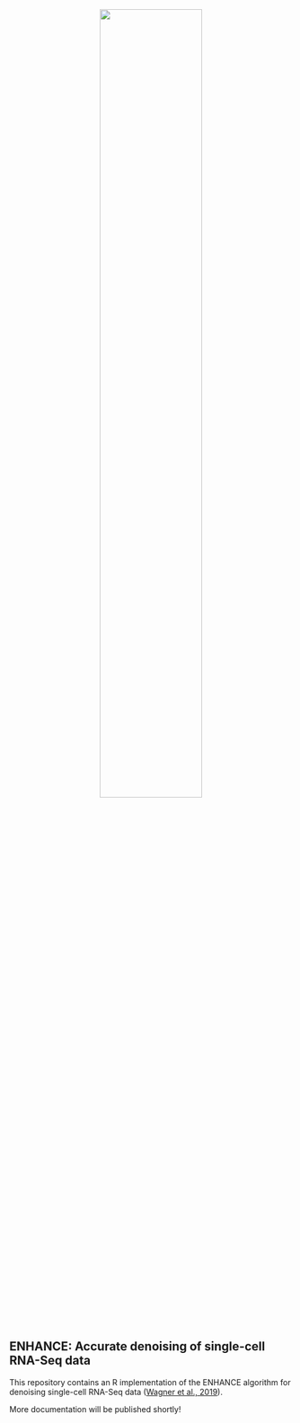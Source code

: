 <div style="text-align:center"><img style="width:60%; height: auto" src="https://github.com/yanailab/enhance-R/raw/master/images/splash.jpg"/></div>

## ENHANCE: Accurate denoising of single-cell RNA-Seq data

This repository contains an R implementation of the ENHANCE algorithm for denoising single-cell RNA-Seq data ([Wagner et al., 2019](https://www.biorxiv.org/content/10.1101/655365v1)).

More documentation will be published shortly!
